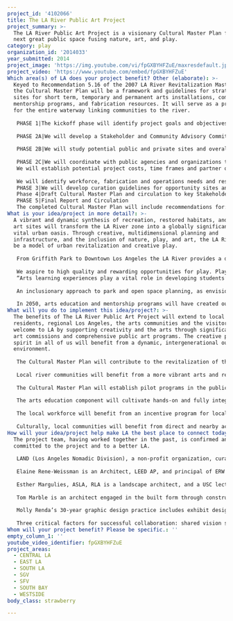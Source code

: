 ```yaml
---
project_id: '4102066'
title: The LA River Public Art Project
project_summary: >-
  The LA River Public Art Project is a visionary Cultural Master Plan for LA’s
  next great public space fusing nature, art, and play.
category: play
organization_id: '2014033'
year_submitted: 2014
project_image: 'https://img.youtube.com/vi/fpGXBYHFZuE/maxresdefault.jpg'
project_video: 'https://www.youtube.com/embed/fpGXBYHFZuE'
Which area(s) of LA does your project benefit? Other (elaborate): >-
  Keyed to Recommendation 5.16 of the 2007 LA River Revitalization Master Plan,
  the Cultural Master Plan will be a framework and guidelines for strategic
  sites for short term, temporary and permanent arts installations, community
  mentorship programs, and fabrication resources. It will serve as a prototype
  for the entire waterway linking communities to the river.
   
   PHASE 1|The kickoff phase will identify project goals and objectives and refine project scope and schedule. We will review and summarize all projects and initiatives related to Arts, Culture, River Revitalization, within the ARBOR area. 
   
   PHASE 2A|We will develop a Stakeholder and Community Advisory Committee, develop meeting schedules, agendas and goals. We will obtain participation commitments for Public Agency coordination, including initial meetings with USACE, City of LA, Burbank, and Glendale, and LA County. 
   
   PHASE 2B|We will study potential public and private sites and overall systems such as: bridges, overpasses, pocket parks, property frontage, viewsheds, river access points, wayfinding, and empty and underused lots for temporary, short term and permanent arts and culture integration, Recommendations will include rough order of magnitude project costs and time frames. Meet with CAC, Stakeholders, Organizations and Agencies to obtain feedback iterative cycle.
   
   PHASE 2C|We will coordinate with public agencies and organizations to establish principles of integration with ongoing River projects. 
   We will establish potential project costs, time frames and partner organizations for each site
   
   We will identify workforce, fabrication and operations needs and resources in river adjacent communities. We will identify opportunities for coordination with future private development.We will develop education and mentorship programs with K-12, higher education levels, cultural arts institutions, foundations, and public agencies.
   PHASE 3|We will develop curation guidelines for opportunity sites and overall arts and culture options and prototypes. 
   Phase 4|Draft Cultural Master Plan and circulation to key Stakeholders 
   PHASE 5|Final Report and Circulation
   The completed Cultural Master Plan will include recommendations for: Arts and Culture Education, Arts and Culture Fabrication and Workforce Development and Arts and Culture Operations. It will include funding and implementation Policy and Resources, recommendations on Policy Development and implementation, and institutional support.
What is your idea/project in more detail?: >-
  A vibrant and dynamic synthesis of recreation, restored habitats, and curated
  art sites will transform the LA River zone into a globally significant and
  vital urban oasis. Through creative, multidimensional planning and
  infrastructure, and the inclusion of nature, play, and art, the LA River will
  be a model of urban revitalization and creative play. 
   
   From Griffith Park to Downtown Los Angeles the LA River provides a diverse range of active and passive recreation with trails, pocket parks, kayaking and opportunities for recreation. We propose to include combinations of activities and art and expand and enhance our play at the river. 
   
   We aspire to high quality and rewarding opportunities for play. Play can be simple, but can challenge and build our bodies, minds, spirits and communities. Play involves and encourages us to be curious, social and healthy. Play is an essential element of the education of our children. Arts and culture experience and education are essential to 21st Century success. 
   “Arts learning experiences play a vital role in developing students’ capacities for critical thinking, creativity, imagination and innovation. These capacities are increasingly recognized as core skills and competencies that all students need as part of a high-quality and complete 21st-century education….one that includes learning in and through the arts…”2 --The National Task Force on the Arts in Education
   
   An inclusionary approach to park and open space planning, as envisioned in the Cultural Master Plan, will avoid segmentation, compartmentalization, and single purpose definitions of nature, art and play. We can transform habitat restoration and traditional recreation into an environment that makes us brighter, healthier and economically successful. A well developed plan for integration of art and cultural programming into public and private revitalization will ensure that we stimulate curiosity, bring forward the unique qualities of the river communities and create resources to inspire our creative community and attract world class tourism.
   
   In 2050, arts education and mentorship programs will have created our next-gen artists and maker spaces. LA will be known as a destination for great public art in a unique natural setting. Riverfront neighborhoods will be strengthened and remain vital despite gentrification pressures. An archive of local cultural history will be available as an ongoing document of life and activities along the LA River.
What will you do to implement this idea/project?: >-
  The benefits of The LA River Public Art Project will extend to local
  residents, regional Los Angeles, the arts communities and the visitors we
  welcome to LA by supporting creativity and the arts through significant public
  art commissions and comprehensive public art programs. The creative play
  spirit in all of us will benefit from a dynamic, intergenerational outdoor art
  environment. 
   
   The Cultural Master Plan will contribute to the revitalization of the LA River zone by leveraging substantial public and private investment to strengthen the arts community, river neighborhoods, local fabricators, and educators. A well curated program of arts and culture along the river will enhance the public realm, and fuel our creative and innovative communities. 
    
   Local river communities will benefit from a more vibrant arts and recreation zone, mentorship and arts education programs, and fabrication incentives in the industrial areas. It will deepen community ties to the riverfront. Regionally, the people Los Angeles benefit from a sustainable, urban resource. 
   
   The Cultural Master Plan will establish pilot programs in the public school art programs. A commitment to arts education and mentorship programs inspires success in our next-gen artists and makers. Riverfront neighborhoods will be strengthened and remain vital despite gentrification pressures. An archive of local cultural history will be available as an ongoing document of the cultural life and heritage along the LA River. 
   
   The arts education component will cultivate hands-on and fully integrated learning opportunities in K-12 through higher education programs, as advocated by the Kennedy Center and Cal Arts. 
   
   The local workforce will benefit from an incentive program for locally sourced fabrication and production industries and workshops.
   
   Culturally, local communities will benefit from direct and nearby access to open-air art experiences and intergenerational activities. Emerging and established artists will benefit from opportunities for outdoor art commissions and events. Local artists will benefit from tie-ins to curated art programs, and increased regional awareness of local arts programs.
How will your idea/project help make LA the best place to connect today? In LA2050?: >-
  The project team, having worked together in the past, is confirmed and
  committed to the project and to a better LA. 
     
   LAND (Los Angeles Nomadic Division), a non-profit organization, curates site-specific public art in LA and beyond, and believes everyone should experience innovative contemporary art in their daily lives. In turn, artists deserve the opportunity to realize projects at unique sites in the public realm. LAND supports dynamic and unconventional artistic practices by commissioning public projects of site-and situation-specific works with artists; collaborating with institutions and organizations; offering performances, workshops, residencies, discussions, educational opportunities, and publications. 
   
   Elaine Rene-Weissman is an Architect, LEED AP, and principal of ERW DESIGN. Projects include Vista Hermosa Park in downtown LA received the ‘09 Civic Award and Grand Prize from the LABC, and the ‘09 AIA LA President's Award (Best Public Space); Made In California:NOW at LACMA; and the Marsh Park pavilion on the LA River. She has a BFA from SVA, and a Master of Architecture from Yale. She is on the Design Review Team for the Santa Monica-Malibu School District, and the NELA Advisory Committee. 
   
   Esther Margulies, ASLA, RLA is a landscape architect, and a USC lecturer. She has led award winning planning and site design projects: K-12 schools, university campuses, The Baldwin Hills Park master plan, Vista Hermosa Park and the Annenberg Community Beach House. She co chaired the first ASLA Studio Reach Design Charrette on the LA River in 1997, and served as principal in charge of public realm projects for LA Metro, and the cities of Long Beach and Buena Park.
   
   Tom Marble is an architect engaged in the built form through construction, film, writing, and teaching. He provides Project Management for art installation projects. 
   
   Molly Renda’s 30-year graphic design practice includes exhibit design, artists and scholars collaborations on site-specific installation, and environmental and wayfinding design. Currently the Exhibit Program Librarian at NC State University Libraries, she designs exhibits in traditional gallery spaces and technology-rich digital environments.
   
   Three critical factors for successful collaboration: shared vision statement for the Cultural Master Plan; experienced in working collaboratively with clearly defined roles and responsibilities, and ability and experience working with multiple stakeholders and agencies
Whom will your project benefit? Please be specific.: ''
empty_column_1: ''
youtube_video_identifier: fpGXBYHFZuE
project_areas:
  - CENTRAL LA
  - EAST LA
  - SOUTH LA
  - SGV
  - SFV
  - SOUTH BAY
  - WESTSIDE
body_class: strawberry

---
```

